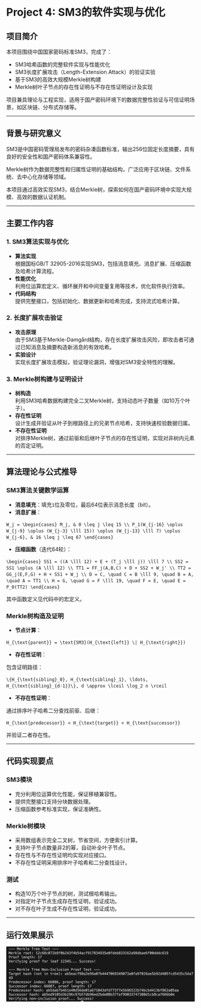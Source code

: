 # Project 4: SM3的软件实现与优化 

## 项目简介

本项目围绕中国国家密码标准SM3，完成了：

- SM3哈希函数的完整软件实现与性能优化
- SM3长度扩展攻击（Length-Extension Attack）的验证实验
- 基于SM3的高效大规模Merkle树构建
- Merkle树叶子节点的存在性证明与不存在性证明设计及实现

项目兼具理论与工程实现，适用于国产密码环境下的数据完整性验证与可信证明场景，如区块链、分布式存储等。

---

## 背景与研究意义

SM3是中国密码管理局发布的密码杂凑函数标准，输出256位固定长度摘要，具有良好的安全性和国产密码体系兼容性。

Merkle树作为数据完整性和归属性证明的基础结构，广泛应用于区块链、文件系统、去中心化存储等领域。

本项目通过高效实现SM3，结合Merkle树，探索如何在国产密码环境中实现大规模、高效的数据认证机制。

---

## 主要工作内容

### 1. SM3算法实现与优化

- **算法实现**  
  根据国标GB/T 32905-2016实现SM3，包括消息填充、消息扩展、压缩函数及哈希计算流程。  
- **性能优化**  
  利用位运算宏定义、循环展开和中间变量复用等技术，优化软件执行效率。  
- **代码结构**  
  提供完整接口，包括初始化、数据更新和哈希完成，支持流式哈希计算。

### 2. 长度扩展攻击验证

- **攻击原理**  
  由于SM3基于Merkle-Damgård结构，存在长度扩展攻击风险，即攻击者可通过已知消息及摘要构造新消息的有效哈希。  
- **实验设计**  
  实现长度扩展攻击模拟，验证理论漏洞，增强对SM3安全特性的理解。

### 3. Merkle树构建与证明设计

- **树构造**  
  利用SM3哈希数据构建完全二叉Merkle树，支持动态叶子数量（如10万个叶子）。  
- **存在性证明**  
  设计生成并验证从叶子到根路径上的兄弟节点哈希，支持快速校验数据归属。  
- **不存在性证明**  
  对排序Merkle树，通过前驱和后继叶子节点的存在性证明，实现对非树内元素的否定证明。  

---

## 算法理论与公式推导

### SM3算法关键数学运算

- **消息填充**：填充`1`位及零位，最后64位表示消息长度（bit）。  
- **消息扩展**：

`
W_j = \begin{cases}
M_j, & 0 \leq j \leq 15 \\
P_1(W_{j-16} \oplus W_{j-9} \oplus (W_{j-3} \lll 15)) \oplus (W_{j-13} \lll 7) \oplus W_{j-6}, & 16 \leq j \leq 67
\end{cases}
`

- **压缩函数**（迭代64轮）：

`
\begin{cases}
SS1 = ((A \lll 12) + E + (T_j \lll j)) \lll 7 \\
SS2 = SS1 \oplus (A \lll 12) \\
TT1 = FF_j(A,B,C) + D + SS2 + W_j' \\
TT2 = GG_j(E,F,G) + H + SS1 + W_j \\
D = C, \quad C = B \lll 9, \quad B = A, \quad A = TT1 \\
H = G, \quad G = F \lll 19, \quad F = E, \quad E = P_0(TT2)
\end{cases}
`

其中函数定义见代码中的宏定义。

### Merkle树构造及证明

- **节点计算**：

`
H_{\text{parent}} = \text{SM3}(H_{\text{left}} \| H_{\text{right}})
`

- **存在性证明**：

包含证明路径：

`
\{H_{\text{sibling}_0}, H_{\text{sibling}_1}, \ldots, H_{\text{sibling}_{d-1}}\}, d \approx \lceil \log_2 n \rceil
`

- **不存在性证明**：

通过排序叶子哈希二分查找前驱、后继：

`
H_{\text{predecessor}} < H_{\text{target}} < H_{\text{successor}}
`

并验证二者存在性。

---

## 代码实现要点

### SM3模块

- 充分利用位运算优化性能，保证移植兼容性。  
- 提供完整接口支持分块数据处理。  
- 压缩函数参考标准实现，保证准确性。

### Merkle树模块

- 采用数组表示完全二叉树，节省空间，方便索引计算。  
- 支持叶子节点数量非2的幂，自动补全叶子节点。  
- 存在性与不存在性证明均实现对应接口。  
- 不存在性证明采用排序叶子哈希和二分查找设计。

### 测试

- 构造10万个叶子节点的树，测试根哈希输出。  
- 对指定叶子节点生成存在性证明，验证成功。  
- 对不存在叶子生成不存在性证明，验证成功。

---

## 运行效果展示

![image](https://github.com/sdu-wza/Innovation-and-Entrepreneurship-Practice/blob/main/Project4/image/merkle.png)

